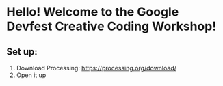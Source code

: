 # Hello! Welcome to the Google Devfest Creative Coding Workshop!

## Set up:
1. Download Processing: https://processing.org/download/
2. Open it up
